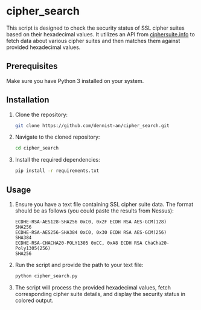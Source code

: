 # cipher_search

This script is designed to check the security status of SSL cipher suites based on their hexadecimal values. It utilizes an API from [ciphersuite.info](https://ciphersuite.info/api/cs) to fetch data about various cipher suites and then matches them against provided hexadecimal values.

## Prerequisites

Make sure you have Python 3 installed on your system.

## Installation

1. Clone the repository:

    ```bash
    git clone https://github.com/dennist-an/cipher_search.git
    ```

2. Navigate to the cloned repository:

    ```bash
    cd cipher_search
    ```

3. Install the required dependencies:

    ```bash
    pip install -r requirements.txt
    ```

## Usage

1. Ensure you have a text file containing SSL cipher suite data. The format should be as follows (you could paste the results from Nessus):

    ```
    ECDHE-RSA-AES128-SHA256 0xC0, 0x2F ECDH RSA AES-GCM(128)
    SHA256
    ECDHE-RSA-AES256-SHA384 0xC0, 0x30 ECDH RSA AES-GCM(256)
    SHA384
    ECDHE-RSA-CHACHA20-POLY1305 0xCC, 0xA8 ECDH RSA ChaCha20-Poly1305(256)
    SHA256
    ```

2. Run the script and provide the path to your text file:

    ```bash
    python cipher_search.py
    ```

3. The script will process the provided hexadecimal values, fetch corresponding cipher suite details, and display the security status in colored output.